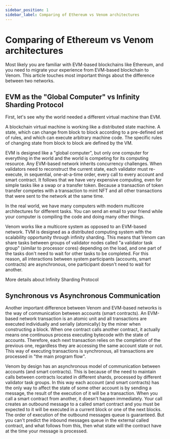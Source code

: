 ```yaml
---
sidebar_position: 1
sidebar_label: Comparing of Ethereum vs Venom architectures
---
```


# Comparing of Ethereum vs Venom architectures

Most likely you are familiar with EVM-based blockchains like Ethereum, and you need to migrate your experience from EVM-based blockchain to Venom. This article touches most important things about the difference between two networks.

## EVM as the "Global Computer" vs Infinity Sharding Protocol

First, let's see why the world needed a different virtual machine than EVM.

A blockchain virtual machine is working like a distributed state machine. A state, which can change from block to block according to a pre-defined set of rules, and which can execute arbitrary machine code. The specific rules of changing state from block to block are defined by the VM.

EVM is designed like a "global computer", but only one computer for everything in the world and the world is competing for its computing resource. Any EVM-based network inherits concurrency challenges. When validators need to reconstruct the current state, each validator must re-execute, in sequential, one-at-a-time order, every call to every account and smart contract. It follows that we have very expensive computing, even for simple tasks like a swap or a transfer token. Because a transaction of token transfer competes with a transaction to mint NFT and all other transactions that were sent to the network at the same time.

In the real world, we have many computers with modern multicore architectures for different tasks. You can send an email to your friend while your computer is compiling the code and doing many other things.

Venom works like a multicore system as opposed to an EVM-based network. TVM is designed as a distributed computing system with the scalability opportunity through infinity sharding. This means that Venom can share tasks between groups of validator nodes called "a validator task group" (similar to processor cores) depending on the load, and one part of the tasks don't need to wait for other tasks to be completed. For this reason, all interactions between system participants (accounts, smart contracts) are asynchronous, one participant doesn't need to wait for another.

More details about Infinity Sharding Protocol

## Synchronous vs Asynchronous Communication

Another important difference between Venom and EVM-based networks is the way of communication between accounts (smart contracts). An EVM-based network transaction is an atomic unit and all transactions are executed individually and serially (atomically) by the miner when constructing a block. When one contract calls another contract, it actually means one continuous process executing bytecode with the state of accounts. Therefore, each next transaction relies on the completion of the previous one, regardless they are accessing the same account state or not. This way of executing transactions is synchronous, all transactions are processed in "the main program flow".

Venom by design has an asynchronous model of communication between accounts (and smart contracts). This is because of the need to maintain calls between contracts located in different shards, processed by different validator task groups. In this way each account (and smart contracts) has the only way to affect the state of some other account is by sending a message, the result of the execution of it will be a transaction. When you call a smart contract from another, it doesn't happen immediately. Your call creates an outbound message to a called smart contract and you must be expected to it will be executed in a current block or one of the next blocks. The order of execution of the outbound messages queue is guaranteed. But you can't predict the inbound messages queue in the external called contract, and what follows from this, then what state will the contract have at the time your message is processed.
